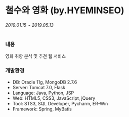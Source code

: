 # 철수와 영화 (by.HYEMINSEO)
###### 2019.01.15 ~ 2019.05.13
#

### 내용
영화 취향 분석 및 추천 웹 서비스
### 개발환경
-	DB: Oracle 11g, MongoDB 2.7.6
-	Server: Tomcat 7.0, Flask
-	Language: Java, Python, JSP
-	Web: HTML5, CSS3, JavaScript, jQuery
-	Tool: STS3, SQL Developer, Pycharm, ER-Win
-	Framework: Spring, MyBatis

